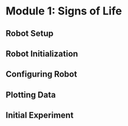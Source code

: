 # Module 1: Signs of Life

## Robot Setup

## Robot Initialization

## Configuring Robot

## Plotting Data

## Initial Experiment